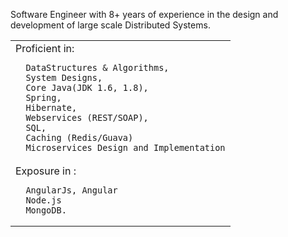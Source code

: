 Software Engineer with 8+ years of experience in the design and development of large scale Distributed Systems.


<table>
<tbody>
  <tr>
    <td>
      Proficient in:
      
      DataStructures & Algorithms,
      System Designs,
      Core Java(JDK 1.6, 1.8),
      Spring,
      Hibernate,
      Webservices (REST/SOAP),
      SQL,
      Caching (Redis/Guava)
      Microservices Design and Implementation
     
   </td>
  </tr>
  
  <tr>
    <td>
      Exposure in :
      
      AngularJs, Angular
      Node.js
      MongoDB. 
  </td>
  </tr>
  
</tbody>
</table>



<!--
**MadhushreeKumari18/MadhushreeKumari18** is a ✨ _special_ ✨ repository because its `README.md` (this file) appears on your GitHub profile.

Here are some ideas to get you started:

- 🔭 I’m currently working on ...
- 🌱 I’m currently learning ...
- 👯 I’m looking to collaborate on ...
- 🤔 I’m looking for help with ...
- 💬 Ask me about ...
- 📫 How to reach me: ...
- 😄 Pronouns: ...
- ⚡ Fun fact: ...
-->
